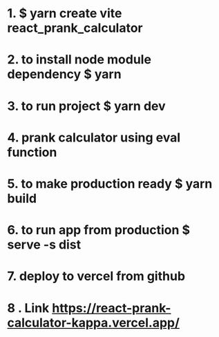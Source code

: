 # 1. $ yarn create vite react_prank_calculator
# 2. to install node module dependency $ yarn
# 3. to run project $ yarn dev
# 4. prank calculator using eval function
# 5. to make production ready $ yarn build
# 6. to run app from production $ serve -s dist
# 7. deploy to  vercel from github

# 8 . Link https://react-prank-calculator-kappa.vercel.app/
